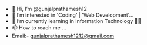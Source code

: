 - 👋 Hi, I’m @gunjalprathamesh12
- 👀 I’m interested in  'Coding' | 'Web Development'...
- 🌱 I’m currently learning in Information Technology 👩‍💻
- 📫 How to reach me ...
-  Email:- gunjalprathamesh1212@gmail.com

<!---
gunjalprathamesh12/gunjalprathamesh12 is a ✨ special ✨ repository because its `README.md` (this file) appears on your GitHub profile.
You can click the Preview link to take a look at your changes.
--->
